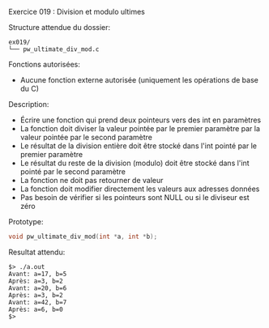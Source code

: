 Exercice 019 : Division et modulo ultimes

Structure attendue du dossier:

```
ex019/
└── pw_ultimate_div_mod.c
```

Fonctions autorisées:

- Aucune fonction externe autorisée (uniquement les opérations de base du C)

Description:

- Écrire une fonction qui prend deux pointeurs vers des int en paramètres
- La fonction doit diviser la valeur pointée par le premier paramètre par la valeur pointée par le second paramètre
- Le résultat de la division entière doit être stocké dans l'int pointé par le premier paramètre
- Le résultat du reste de la division (modulo) doit être stocké dans l'int pointé par le second paramètre
- La fonction ne doit pas retourner de valeur
- La fonction doit modifier directement les valeurs aux adresses données
- Pas besoin de vérifier si les pointeurs sont NULL ou si le diviseur est zéro

Prototype:

```c
void pw_ultimate_div_mod(int *a, int *b);
```

Resultat attendu:

```
$> ./a.out
Avant: a=17, b=5
Après: a=3, b=2
Avant: a=20, b=6
Après: a=3, b=2
Avant: a=42, b=7
Après: a=6, b=0
$>
```
